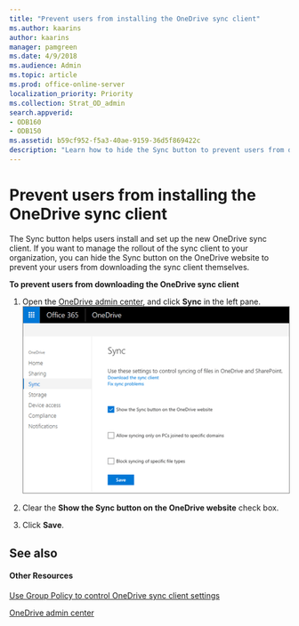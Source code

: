 ```yaml
---
title: "Prevent users from installing the OneDrive sync client"
ms.author: kaarins
author: kaarins
manager: pamgreen
ms.date: 4/9/2018
ms.audience: Admin
ms.topic: article
ms.prod: office-online-server
localization_priority: Priority
ms.collection: Strat_OD_admin
search.appverid:
- ODB160
- ODB150
ms.assetid: b59cf952-f5a3-40ae-9159-36d5f869422c
description: "Learn how to hide the Sync button to prevent users from downloading and installing the new OneDrive sync client."
---
```


# Prevent users from installing the OneDrive sync client

The Sync button helps users install and set up the new OneDrive sync client. If you want to manage the rollout of the sync client to your organization, you can hide the Sync button on the OneDrive website to prevent your users from downloading the sync client themselves.
  
 **To prevent users from downloading the OneDrive sync client**
  
1. Open the [OneDrive admin center](https://admin.onedrive.com/?v=SyncSettings), and click **Sync** in the left pane. 
    ![The Sync tab of the OneDrive admin center](media/1c3bf6d6-7b82-4c73-9df7-c8551a0c2922.png)
  
2. Clear the **Show the Sync button on the OneDrive website** check box. 
    
3. Click **Save**.
    
## See also

#### Other Resources

[Use Group Policy to control OneDrive sync client settings](use-group-policy-to-control-sync-client-settings.md)
  
[OneDrive admin center](https://support.office.com/article/b5665060-530f-40a3-b34a-9e935169b2e0)

